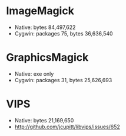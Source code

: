 
ImageMagick
=======================================
- Native: bytes 84,497,622
- Cygwin: packages 75, bytes 36,636,540

GraphicsMagick
=======================================
- Native: exe only
- Cygwin: packages 31, bytes 25,626,693

VIPS
==========================
- Native: bytes 21,169,650
- http://github.com/jcupitt/libvips/issues/652
